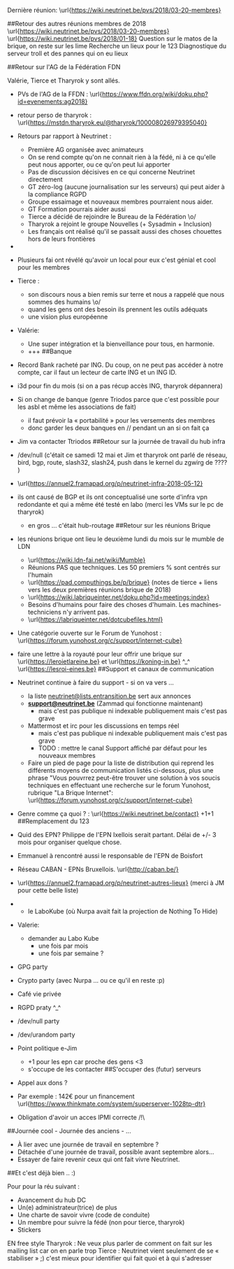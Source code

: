 <!-- TITLE: 03/20 (Membres) -->
<!-- SUBTITLE: Réunion des membres -->

Dernière réunion: \url{https://wiki.neutrinet.be/pvs/2018/03-20-membres}

##Retour des autres réunions membres de 2018
\url{https://wiki.neutrinet.be/pvs/2018/03-20-membres}
\url{https://wiki.neutrinet.be/pvs/2018/01-18}
Question sur le matos de la brique, on reste sur les lime
Recherche un lieux pour le 123
Diagnostique du serveur troll et des pannes qui on eu lieux

##Retour sur l'AG de la Fédération FDN

Valérie, Tierce et Tharyrok y sont allés. 


   * PVs de l'AG de la FFDN : \url{https://www.ffdn.org/wiki/doku.php?id=evenements:ag2018}
   * retour perso de tharyrok : \url{https://mstdn.tharyrok.eu/@tharyrok/100008026979395040}
   * Retours par rapport à Neutrinet :
       * Première AG organisée avec animateurs
       * On se rend compte qu'on ne connait rien à la fédé, ni à ce qu'elle peut nous apporter, ou ce qu'on peut lui apporter
       * Pas de discussion décisives en ce qui concerne Neutrinet directement
       * GT zéro-log (aucune journalisation sur les serveurs) qui peut aider à la compliance RGPD
       * Groupe essaimage et nouveaux membres pourraient nous aider.
       * GT Formation pourrais aider aussi
       * Tierce a décidé de rejoindre le Bureau de la Fédération \o/ 
       * Tharyrok a rejoint le groupe Nouvelles (+ Sysadmin + Inclusion)
       * Les français ont réalisé qu'il se passait aussi des choses chouettes hors de leurs frontières 
   * 

   * Plusieurs fai ont révélé qu'avoir un local pour eux c'est génial et cool pour les membres

   * Tierce : 
       * son discours nous a bien remis sur terre et nous a rappelé que nous sommes des humains \o/
       * quand les gens ont des besoin ils prennent les outils adéquats
       * une vision plus européenne

   * Valérie:
       * Une super intégration et la bienveillance pour tous, en harmonie.
       * +++
##Banque


   * Record Bank racheté par ING.  Du coup, on ne peut pas accéder à notre compte, car il faut un lecteur de carte ING et un ING ID.
   * i3d pour fin du mois (si on a pas récup accès ING, tharyrok dépannera) 
   * Si on change de banque (genre Triodos parce que c'est possible pour les asbl et même les associations de fait)
       * il faut  prévoir la « portabilité » pour les versements des membres 
       * donc garder les deux banques en // pendant un an si on fait ça
   * Jim va contacter Ttriodos
##Retour sur la journée de travail du hub infra


   * /dev/null (c'était ce samedi 12 mai et Jim et tharyrok ont parlé de réseau, bird, bgp, route, slash32, slash24, push dans le kernel du zgwirg de ???? )
   * \url{https://annuel2.framapad.org/p/neutrinet-infra-2018-05-12}
   * ils ont causé de BGP et ils ont conceptualisé une sorte d'infra vpn redondante et qui a même été testé en labo (merci les VMs sur le pc de tharyrok)
       * en gros ... c'était hub-routage
##Retour sur les réunions Brique


   * les réunions brique ont lieu le deuxième lundi du mois sur le mumble de LDN
       * \url{https://wiki.ldn-fai.net/wiki/Mumble} 
       * Réunions PAS que techniques. Les 50 premiers % sont centrés sur l'humain
       * \url{https://pad.computhings.be/p/brique} (notes de tierce + liens vers les deux premières réunions brique de 2018)
       * \url{https://wiki.labriqueinter.net/doku.php?id=meetings:index}
       * Besoins d'humains pour faire des choses d'humain. Les machines-techniciens n'y arrivent pas.
       * \url{https://labriqueinter.net/dotcubefiles.html}
   * Une catégorie ouverte sur le Forum de Yunohost : \url{https://forum.yunohost.org/c/support/internet-cube}
   * faire une lettre à la royauté pour leur offrir une brique sur \url{https://leroietlareine.be} et \url{https://koning-in.be} ^\_^ \url{https://lesroi-eines.be}
##Support et canaux de communication


   * Neutrinet continue à faire du support - si on va vers ...
       * la liste neutrinet@lists.entransition.be sert aux annonces
       * **support@neutrinet.be** (Zammad qui fonctionne maintenant)
           * mais c'est pas publique ni indexable publiquement mais c'est pas grave
       * Mattermost et irc pour les discussions en temps réel
           * mais c'est pas publique ni indexable publiquement mais c'est pas grave
           * TODO : mettre le canal Support affiché par défaut pour les nouveaux membres
       * Faire un pied de page pour la liste de distribution qui reprend les différents moyens de communication listés ci-dessous, plus une phrase "Vous pouvrrez peut-être trouver une solution à vos soucis techniques en effectuant une recherche sur le forum Yunohost, rubrique "La Brique Internet": \url{https://forum.yunohost.org/c/support/internet-cube}
   * Genre comme ça quoi ? : \url{https://wiki.neutrinet.be/contact} +1+1
##Remplacement du 123


   * Quid des EPN? Philippe de l'EPN Ixellois serait partant. Délai de +/- 3 mois pour organiser quelque chose.
   * Emmanuel à rencontré aussi le responsable de l'EPN de Boisfort
   * Réseau CABAN - EPNs Bruxellois.  \url{http://caban.be/} 
   * \url{https://annuel2.framapad.org/p/neutrinet-autres-lieux} (merci à JM pour cette belle liste)
   * + le LaboKube (où Nurpa avait fait la projection de Nothing To Hide)

   * Valerie:
       * demander au Labo Kube
           * une fois par mois
           * une fois par semaine ?
   * GPG party
   * Crypto party (avec Nurpa ... ou ce qu'il en reste :p)
   * Café vie privée
   * RGPD praty ^\_^
   * /dev/null party
   * /dev/urandom party

   * Point politique e-Jim 
       * +1 pour les epn car proche des gens <3
       * s'occupe de les contacter
##S'occuper des (futur) serveurs


   * Appel aux dons ?
   * Par exemple : 142€ pour un financement \url{https://www.thinkmate.com/system/superserver-1028tp-dtr}

   * Obligation d'avoir un acces IPMI correcte /!\

##Journée cool - Journée des anciens - ...

- À lier avec une journée de travail en septembre ?
- Détachée d'une journée de travail, possible avant septembre alors…
- Essayer de faire revenir ceux qui ont fait vivre Neutrinet.

##Et c'est déjà bien .. :)


Pour pour la réu suivant :

   * Avancement du hub DC
   * Un(e) administrateur(trice) de plus
   * Une charte de savoir vivre (code de conduite)
   * Un membre pour suivre la fédé (non pour tierce, tharyrok)
   * Stickers

EN free style
Tharyrok : 
    Ne veux plus parler de comment on fait sur les mailing list car on en parle trop
Tierce : 
    Neutrinet vient seulement de se « stabiliser » ;) c'est mieux pour identifier qui fait quoi et à qui s'adresser



